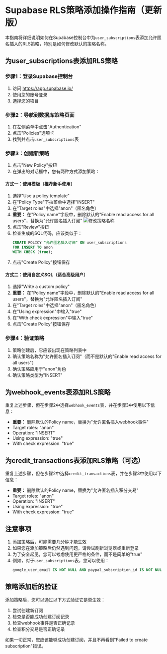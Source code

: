 # Supabase RLS策略添加操作指南（更新版）

本指南将详细说明如何在Supabase控制台中为`user_subscriptions`表添加允许匿名插入的RLS策略，特别是如何修改默认的策略名称。

## 为user_subscriptions表添加RLS策略

### 步骤1：登录Supabase控制台
1. 访问 https://app.supabase.io/
2. 使用您的账号登录
3. 选择您的项目

### 步骤2：导航到数据库策略页面
1. 在左侧菜单中点击"Authentication"
2. 点击"Policies"选项卡
3. 找到并点击`user_subscriptions`表

### 步骤3：创建新策略
1. 点击"New Policy"按钮
2. 在弹出的对话框中，您有两种方式添加策略：

#### 方式一：使用模板（推荐新手使用）
1. 选择"Use a policy template"
2. 在"Policy Type"下拉菜单中选择"INSERT"
3. 在"Target roles"中选择"anon"（匿名角色）
4. **重要：** 在"Policy name"字段中，删除默认的"Enable read access for all users"，替换为"允许匿名插入订阅"
   ![修改策略名称](https://i.imgur.com/example.png)
5. 点击"Review"按钮
6. 检查生成的SQL代码，应该类似于：
   ```sql
   CREATE POLICY "允许匿名插入订阅" ON user_subscriptions
   FOR INSERT TO anon
   WITH CHECK (true);
   ```
7. 点击"Create Policy"按钮保存

#### 方式二：使用自定义SQL（适合高级用户）
1. 选择"Write a custom policy"
2. **重要：** 在"Policy name"字段中，删除默认的"Enable read access for all users"，替换为"允许匿名插入订阅"
3. 在"Target roles"中选择"anon"（匿名角色）
4. 在"Using expression"中输入"true"
5. 在"With check expression"中输入"true"
6. 点击"Create Policy"按钮保存

### 步骤4：验证策略
1. 策略创建后，它应该出现在策略列表中
2. 确认策略名称为"允许匿名插入订阅"（而不是默认的"Enable read access for all users"）
3. 确认策略应用于"anon"角色
4. 确认策略类型为"INSERT"

## 为webhook_events表添加RLS策略

重复上述步骤，但在步骤2中选择`webhook_events`表，并在步骤3中使用以下信息：
- **重要：** 删除默认的Policy name，替换为"允许匿名插入webhook事件"
- Target roles: "anon"
- Operation: "INSERT"
- Using expression: "true"
- With check expression: "true"

## 为credit_transactions表添加RLS策略（可选）

重复上述步骤，但在步骤2中选择`credit_transactions`表，并在步骤3中使用以下信息：
- **重要：** 删除默认的Policy name，替换为"允许匿名插入积分交易"
- Target roles: "anon"
- Operation: "INSERT"
- Using expression: "true"
- With check expression: "true"

## 注意事项

1. 添加策略后，可能需要几分钟才能生效
2. 如果您在添加策略后仍然遇到问题，请尝试刷新浏览器或重新登录
3. 为了安全起见，您可以考虑使用更严格的条件，而不是简单的"true"
4. 例如，对于`user_subscriptions`表，您可以使用：
   ```sql
   google_user_email IS NOT NULL AND paypal_subscription_id IS NOT NULL
   ```

## 策略添加后的验证

添加策略后，您可以通过以下方式验证它是否生效：

1. 尝试创建新订阅
2. 检查是否能成功创建订阅记录
3. 检查webhook事件是否正确记录
4. 检查积分交易是否正确记录

如果一切正常，您应该能够成功创建订阅，并且不再看到"Failed to create subscription"错误。